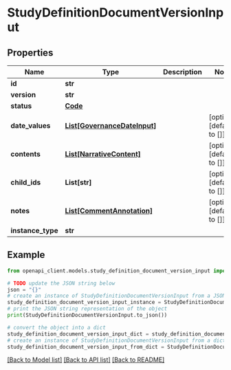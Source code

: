 # StudyDefinitionDocumentVersionInput


## Properties

Name | Type | Description | Notes
------------ | ------------- | ------------- | -------------
**id** | **str** |  | 
**version** | **str** |  | 
**status** | [**Code**](Code.md) |  | 
**date_values** | [**List[GovernanceDateInput]**](GovernanceDateInput.md) |  | [optional] [default to []]
**contents** | [**List[NarrativeContent]**](NarrativeContent.md) |  | [optional] [default to []]
**child_ids** | **List[str]** |  | [optional] [default to []]
**notes** | [**List[CommentAnnotation]**](CommentAnnotation.md) |  | [optional] [default to []]
**instance_type** | **str** |  | 

## Example

```python
from openapi_client.models.study_definition_document_version_input import StudyDefinitionDocumentVersionInput

# TODO update the JSON string below
json = "{}"
# create an instance of StudyDefinitionDocumentVersionInput from a JSON string
study_definition_document_version_input_instance = StudyDefinitionDocumentVersionInput.from_json(json)
# print the JSON string representation of the object
print(StudyDefinitionDocumentVersionInput.to_json())

# convert the object into a dict
study_definition_document_version_input_dict = study_definition_document_version_input_instance.to_dict()
# create an instance of StudyDefinitionDocumentVersionInput from a dict
study_definition_document_version_input_from_dict = StudyDefinitionDocumentVersionInput.from_dict(study_definition_document_version_input_dict)
```
[[Back to Model list]](../README.md#documentation-for-models) [[Back to API list]](../README.md#documentation-for-api-endpoints) [[Back to README]](../README.md)



